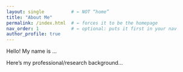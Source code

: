 ```yaml
---
layout: single          # ← NOT “home”
title: "About Me"
permalink: /index.html  # ← forces it to be the homepage
nav_order: 1            # ← optional: puts it first in your nav
author_profile: true
---
```


Hello! My name is ...

Here’s my professional/research background...